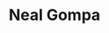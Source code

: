 ---
avatar: /images/people/nealgompa.jpg
avatar_small: /images/people/nealgompa_small.jpg
bio: Software Engineer. Linux systems aficionado and developer in @Fedora, @Mageia_org,
  and @openSUSE. DevOps Engineer at @datto. Views are my own.
gplus: null
homepage: null
instagram: null
linkedin: null
title: Neal Gompa
twitter: https://twitter.com/det_conan_kudo
type: guest
username: nealgompa
youtube: null
---